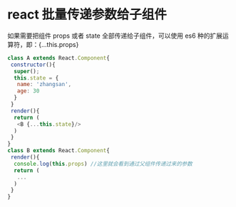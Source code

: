 # react 批量传递参数给子组件

如果需要把组件 props 或者 state 全部传递给子组件，可以使用 es6 种的扩展运算符，即：{...this.props}

```js
class A extends React.Component{
 constructor(){
  super();
  this.state = {
   name: 'zhangsan',
   age: 30
  }
 }
 render(){
  return (
   <B {...this.state}/>
  )
 }
}
class B extends React.Component{
 render(){
  console.log(this.props) //这里就会看到通过父组件传递过来的参数
  return (
   ...
  )
 }
}
```
